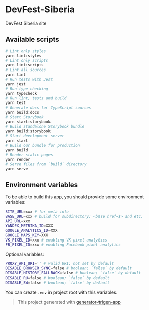 
# DevFest-Siberia

DevFest Siberia site

## Available scripts

```bash
# Lint only styles
yarn lint:styles
# Lint only scripts
yarn lint:scripts
# Lint all sources
yarn lint
# Run tests with Jest
yarn jest
# Run type checking
yarn typecheck
# Run lint, tests and build
yarn test
# Generate docs for TypeScript sources
yarn build:docs
# Start Storybook
yarn start:storybook
# Build standalone Storybook bundle
yarn build:storybook
# Start development server
yarn start
# Build our bundle for production
yarn build
# Render static pages
yarn render
# Serve files from `build` directory
yarn serve
```

## Environment variables

To be able to build this app, you should provide some environment variables:

```bash
SITE_URL=xxx # for meta info
BASE_URL=xxx # build for subdirectory; <base href=$> and etc.
API_URL=xxx
YANDEX_METRIKA_ID=XXX
GOOGLE_ANALYTICS_ID=XXX
GOOGLE_MAPS_KEY=XXX
VK_PIXEL_ID=xxx # enabling VK pixel analytics
FB_PIXEL_ID=xxx # enabling Facebook pixel analytics
```

Optional variables:

```bash
PROXY_API_URI='' # valid URI; not set by default
DISABLE_BROWSER_SYNC=false # boolean; `false` by default
DISABLE_HISTORY_FALLBACK=false # boolean; `false` by default
DISABLE_RU=false # boolean; `false` by default
DISABLE_SW=false # boolean; `false` by default
```

You can create `.env` in project root with this variables.

> This project generated with [generator-trigen-app](https://www.npmjs.com/package/generator-trigen-app)
